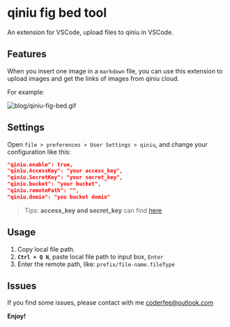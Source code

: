 # qiniu fig bed tool

An extension for VSCode, upload files to qiniu in VSCode.

## Features

When you insert one image in a `markdown` file, you can use this extension to upload images and get the links of images from qiniu cloud.

For example:

![blog/qiniu-fig-bed.gif](http://oaz5uxplb.bkt.clouddn.com/blog/qiniu-fig-bed.gif)

## Settings

Open `file > preferences > User Settings > qiniu`, and change your configuration like this: 

```json
"qiniu.enable": true,
"qiniu.AccessKey": "your access_key",
"qiniu.SecretKey": "your secret_key",
"qiniu.bucket": "your bucket",
"qiniu.remotePath": "",
"qiniu.domin": "you bucket domin"
```

> Tips: **access\_key and secret\_key** can find [here](https://portal.qiniu.com/user/key)

## Usage

1. Copy local file path.
2. **`Ctrl + Q N`**, paste local file path to input box, `Enter`
3. Enter the remote path, like: `prefix/file-name.fileType`

## Issues

If you find some issues, please contact with me <a href="mailto:coderfee@outlook.com">coderfee@outlook.com</a>

**Enjoy!**